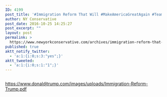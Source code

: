 ```yaml
---
ID: 4199
post_title: '#Immigration Reform That Will #MakeAmericaGreatAgain #TeamTrump #Trump2016 #tcot'
author: NY Conservative
post_date: 2016-10-25 14:25:27
post_excerpt: ""
layout: post
permalink: >
  https://www.newyorkconservative.com/archives/immigration-reform-that-will-makeamericagreatagain-teamtrump-trump2016-tcot/
published: true
aktt_notify_twitter:
  - 'a:1:{i:0;s:3:"yes";}'
aktt_tweeted:
  - 'a:1:{i:0;s:1:"1";}'
---
```

<p><img src="http://www.newyorkconservative.com/wp-content/uploads/2015/08/081715_0149_Immigration1.jpg" alt="" />
	</p><p><a href="https://www.donaldjtrump.com/images/uploads/Immigration-Reform-Trump.pdf">https://www.donaldjtrump.com/images/uploads/Immigration-Reform-Trump.pdf</a>
	</p>